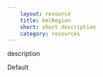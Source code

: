 ```yaml
---
    layout: resource
    title: kmlRegion
    short: short description
    category: resources
---
```


description

Default

